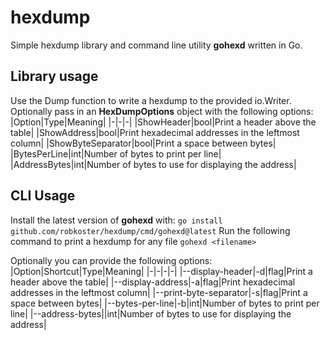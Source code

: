 # hexdump
Simple hexdump library and command line utility __gohexd__ written in Go.

## Library usage
Use the Dump function to write a hexdump to the provided io.Writer. Optionally pass in an __HexDumpOptions__ object with the following options:
|Option|Type|Meaning|
|-|-|-|
|ShowHeader|bool|Print a header above the table|
|ShowAddress|bool|Print hexadecimal addresses in the leftmost column|
|ShowByteSeparator|bool|Print a space between bytes|
|BytesPerLine|int|Number of bytes to print per line|
|AddressBytes|int|Number of bytes to use for displaying the address|

## CLI Usage
Install the latest version of __gohexd__ with:
```go install github.com/robkoster/hexdump/cmd/gohexd@latest```
Run the following command to print a hexdump for any file
```gohexd <filename>```

Optionally you can provide the following options:
|Option|Shortcut|Type|Meaning|
|-|-|-|-|
|--display-header|-d|flag|Print a header above the table|
|--display-address|-a|flag|Print hexadecimal addresses in the leftmost column|
|--print-byte-separator|-s|flag|Print a space between bytes|
|--bytes-per-line|-b|int|Number of bytes to print per line|
|--address-bytes||int|Number of bytes to use for displaying the address|